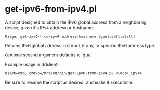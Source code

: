 
# get-ipv6-from-ipv4.pl

A script designed to obtain the IPv6 global address from a neighboring device,
given it's IPv4 address or hostname.

    Usage: get-ipv6-from-ipv4 address|hostname [gua|ula|lla|all]

Returns IPv6 global address in stdout, if any, or specific IPv6 address type.

Optional second argument defaults to 'gua'.

Example usage in ddclient:

    usev6=cmd, cmdv6=/mnt/kd/bin/get-ipv6-from-ipv4.pl <local_ipv4>

Be sure to rename the script as desired, and make it executable.

